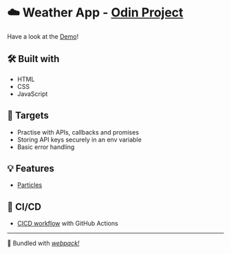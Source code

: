 # ☁️ Weather App - [Odin Project](https://www.theodinproject.com/lessons/node-path-javascript-weather-app)

Have a look at the [Demo](https://puybr.github.io/weather-app/)!

## 🛠️ Built with
* HTML
* CSS
* JavaScript

## 🎯 Targets
+ Practise with APIs, callbacks and promises
+ Storing API keys securely in an env variable
+ Basic error handling

## 💡 Features
* [Particles](https://github.com/VincentGarreau/particles.js/)

## 🚀 CI/CD
* [CICD workflow](/.github/workflows/cicd.yml) with GitHub Actions

- - -

🧣 Bundled with _[webpack!](https://webpack.js.org/)_
